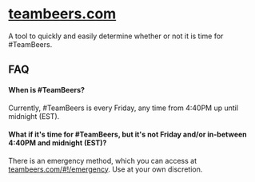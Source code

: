 [teambeers.com](http://teambeers.com)
=============

A tool to quickly and easily determine whether or not it is time for #TeamBeers.

## FAQ
#### When is #TeamBeers?
Currently, #TeamBeers is every Friday, any time from 4:40PM up until midnight (EST).

#### What if it's time for #TeamBeers, but it's not Friday and/or in-between 4:40PM and midnight (EST)?
There is an emergency method, which you can access at [teambeers.com/#!/emergency](http://teambeers.com/#!/emergency). Use at your own discretion.
